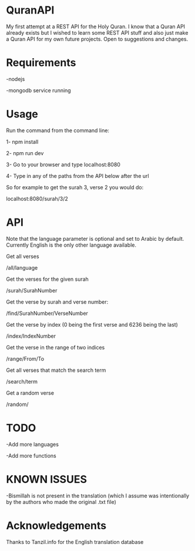 QuranAPI
============

My first  attempt at a REST API for the Holy Quran. I know that a Quran API already exists but I wished to learn some REST API stuff and also just make a Quran API for my own future projects. Open to suggestions and changes.

Requirements
=================

-nodejs

-mongodb service running

Usage
===================
Run the command from the command line:

1- npm install

2- npm run dev

3- Go to your browser and type localhost:8080

4- Type in any of the paths from the API below after the url

So for example to get the surah 3, verse 2 you would do:

localhost:8080/surah/3/2

API
===============================

Note that the language parameter is optional and set to Arabic by default. Currently English is the only
other language available.

Get all verses

/all/language

Get the verses for the given surah

/surah/SurahNumber 

Get the verse by surah and verse number:

/find/SurahNumber/VerseNumber   

Get the verse by index (0 being the first verse and 6236 being the last)

/index/IndexNumber

Get the verse in the range of two indices

/range/From/To

Get all verses that match the search term

/search/term

Get a random verse

/random/


TODO
=================================

-Add more languages

-Add more functions

KNOWN ISSUES
===================================

-Bismillah is not present in the translation
(which I assume was intentionally by the authors
who made the original .txt file)


Acknowledgements
===============================

Thanks to Tanzil.info for the English translation database

